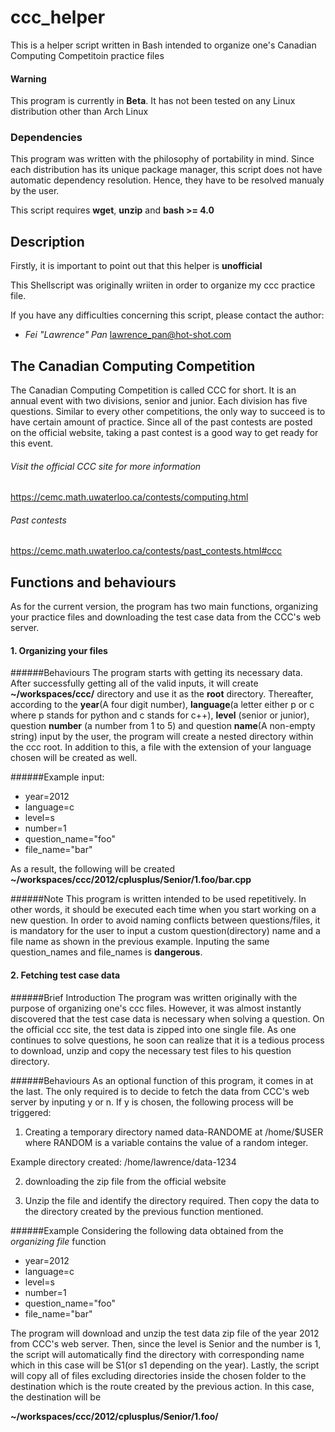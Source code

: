 # ccc_helper
This is a helper script written in Bash intended to organize one's Canadian
Computing Competitoin practice files

#### **Warning**
This program is currently in **Beta**. It has not been tested on any Linux
distribution other than Arch Linux

### Dependencies
This program was written with the philosophy of portability in mind. Since each
distribution has its unique package manager, this script does not have automatic
dependency resolution. Hence, they have to be resolved manualy by the user.

This script requires **wget**, **unzip** and **bash >= 4.0**

## Description
Firstly, it is important to point out that this helper is **unofficial**

This Shellscript was originally wriiten in order to organize my ccc practice
file. 

If you have any difficulties concerning this script, please contact the
author: 

* *Fei "Lawrence" Pan* lawrence_pan@hot-shot.com

## The Canadian Computing Competition
The Canadian Computing Competition is called CCC for short. It is an annual
event with two divisions, senior and junior. Each division has five questions.
Similar to every other competitions, the only way to succeed is to have certain 
amount of practice. Since all of the past contests are posted on the official 
website, taking a past contest is a good way to get ready for this event.

###### Visit the official CCC site for more information
https://cemc.math.uwaterloo.ca/contests/computing.html

###### Past contests
https://cemc.math.uwaterloo.ca/contests/past_contests.html#ccc

## Functions and behaviours
As for the current version, the program has two main functions, organizing
your practice files and downloading the test case data from the CCC's web server.

#### 1. Organizing your files

######Behaviours
The program starts with getting its necessary data. After successfully getting 
all of the valid inputs, it will create **~/workspaces/ccc/** directory and use 
it as the **root** directory. Thereafter, according to the **year**(A four digit
number), **language**(a letter either p or c where p stands for python and c stands 
for c++), **level** (senior or junior), question **number**
(a number from 1 to 5) and question **name**(A non-empty string) input by the user, the program will
create a nested directory within the ccc root. In addition to this, a file with the extension of
your language chosen will be created as well.

######Example input:
* year=2012
* language=c
* level=s
* number=1
* question_name="foo"
* file_name="bar"

As a result, the following will be created
  **~/workspaces/ccc/2012/cplusplus/Senior/1.foo/bar.cpp**

######Note
This program is written intended to be used repetitively. In other words, it
should be executed each time when you start working on a new question. In order to
avoid naming conflicts between questions/files, it is mandatory for the user to
input a custom question(directory) name and a file name as shown in the previous
example. Inputing the same question_names and file_names is **dangerous**.

#### 2. Fetching test case data

######Brief Introduction
The program was written originally with the purpose of organizing one's ccc
files. However, it was almost instantly discovered that the test case data is necessary when solving
a question. On the official ccc site, the test data is zipped into one single
file. As one continues to solve questions, he soon can realize that it is a
tedious process to download, unzip and copy the necessary test files to his
question directory. 

######Behaviours
As an optional function of this program, it comes in at the last. The only
required is to decide to fetch the data from CCC's web server by inputing y or
n. If y is chosen, the following process will be triggered:

1. Creating a temporary directory named data-RANDOME at /home/$USER where
  RANDOM is a variable contains the value of a random integer.

  Example directory created: /home/lawrence/data-1234

2. downloading the zip file from the official website

3. Unzip the file and identify the directory required. Then copy the data to the
  directory created by the previous function mentioned.

######Example
Considering the following data obtained from the *organizing file* function

* year=2012
* language=c
* level=s
* number=1
* question_name="foo"
* file_name="bar"

The program will download and unzip the test data zip file of the year 2012 from CCC's
web server. Then, since the level is Senior and the number is 1, the script will
automatically find the directory with corresponding name which in this case will
be S1(or s1 depending on the year). Lastly, the script will copy all of files
excluding directories inside the chosen folder to the destination which is the
route created by the previous action. In this case, the destination will be 

**~/workspaces/ccc/2012/cplusplus/Senior/1.foo/**
